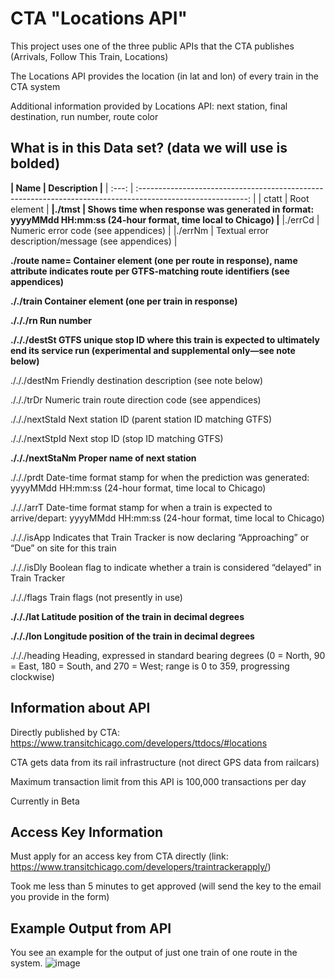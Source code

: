 # CTA "Locations API"
This project uses one of the three public APIs that the CTA publishes (Arrivals, Follow This Train, Locations)

The Locations API provides the location (in lat and lon) of every train in the CTA system

Additional information provided by Locations API: next station, final destination, run number, route color

## What is in this Data set? (data we will use is bolded)
**| Name          | Description                                                                                                 |**
  | :---:         | :---------------------------------------------------------------------------------------------------------: |
  | ctatt         | Root element                                                                                                |
**|./tmst         | Shows time when response was generated in format: yyyyMMdd HH:mm:ss (24-hour format, time local to Chicago) |**
  |./errCd        | Numeric error code (see appendices)                                                                         |
  |./errNm        | Textual error description/message (see appendices)                                                          |

**./route name=       Container element (one per route in response), name attribute indicates route per GTFS-matching route identifiers (see appendices)**

**././train           Container element (one per train in response)**

**./././rn            Run number**

**./././destSt        GTFS unique stop ID where this train is expected to ultimately end its service run (experimental and supplemental only—see note below)**

./././destNm        Friendly destination description (see note below)

./././trDr          Numeric train route direction code (see appendices)

./././nextStaId     Next station ID (parent station ID matching GTFS)

./././nextStpId     Next stop ID (stop ID matching GTFS)

**./././nextStaNm     Proper name of next station**

./././prdt          Date-time format stamp for when the prediction was generated:  yyyyMMdd HH:mm:ss (24-hour format, time local to Chicago)

./././arrT          Date-time format stamp for when a train is expected to arrive/depart: yyyyMMdd HH:mm:ss (24-hour format, time local to Chicago)

./././isApp         Indicates that Train Tracker is now declaring “Approaching” or “Due” on site for this train

./././isDly         Boolean flag to indicate whether a train is considered “delayed” in Train Tracker

./././flags         Train flags (not presently in use)

**./././lat           Latitude position of the train in decimal degrees**

**./././lon           Longitude position of the train in decimal degrees**

./././heading       Heading, expressed in standard bearing degrees (0 = North, 90 = East, 180 = South, and 270 = West; range is 0 to 359, progressing clockwise)

## Information about API
Directly published by CTA: https://www.transitchicago.com/developers/ttdocs/#locations

CTA gets data from its rail infrastructure (not direct GPS data from railcars)

Maximum transaction limit from this API is 100,000 transactions per day

Currently in Beta

## Access Key Information
Must apply for an access key from CTA directly (link: https://www.transitchicago.com/developers/traintrackerapply/)

Took me less than 5 minutes to get approved (will send the key to the email you provide in the form)

## Example Output from API 
You see an example for the output of just one train of one route in the system. 
![image](https://github.com/user-attachments/assets/1e943c98-c66b-46e9-a0ab-62ac2446dc23)
